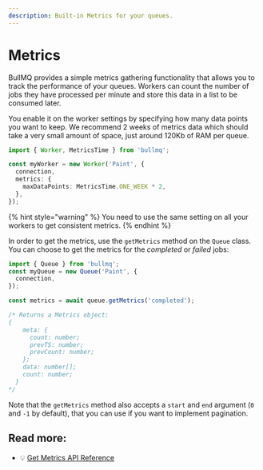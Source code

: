 ```yaml
---
description: Built-in Metrics for your queues.
---
```


# Metrics

BullMQ provides a simple metrics gathering functionality that allows you to track the performance of your queues. Workers can count the number of jobs they have processed per minute and store this data in a list to be consumed later.

You enable it on the worker settings by specifying how many data points you want to keep. We recommend 2 weeks of metrics data which should take a very small amount of space, just around 120Kb of RAM per queue.

```typescript
import { Worker, MetricsTime } from 'bullmq';

const myWorker = new Worker('Paint', {
  connection,
  metrics: {
    maxDataPoints: MetricsTime.ONE_WEEK * 2,
  },
});
```

{% hint style="warning" %}
You need to use the same setting on all your workers to get consistent metrics.
{% endhint %}

In order to get the metrics, use the `getMetrics` method on the `Queue` class. You can choose to get the metrics for the _completed_ or _failed_ jobs:

```typescript
import { Queue } from 'bullmq';
const myQueue = new Queue('Paint', {
  connection,
});

const metrics = await queue.getMetrics('completed');

/* Returns a Metrics object:
{
    meta: {
      count: number;
      prevTS: number;
      prevCount: number;
    };
    data: number[];
    count: number;
  }
*/
```

Note that the `getMetrics` method also accepts a `start` and `end` argument (`0` and `-1` by default), that you can use if you want to implement pagination.

## Read more:

- 💡 [Get Metrics API Reference](https://api.docs.bullmq.io/classes/v5.Queue.html#getMetrics)
